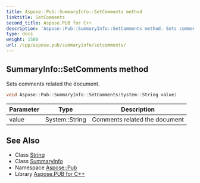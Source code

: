 ```yaml
---
title: Aspose::Pub::SummaryInfo::SetComments method
linktitle: SetComments
second_title: Aspose.PUB for C++
description: 'Aspose::Pub::SummaryInfo::SetComments method. Sets comments related the document in C++.'
type: docs
weight: 1500
url: /cpp/aspose.pub/summaryinfo/setcomments/
---
```

## SummaryInfo::SetComments method


Sets comments related the document.

```cpp
void Aspose::Pub::SummaryInfo::SetComments(System::String value)
```


| Parameter | Type | Description |
| --- | --- | --- |
| value | System::String | Comments related the document |

## See Also

* Class [String](../../../system/string/)
* Class [SummaryInfo](../)
* Namespace [Aspose::Pub](../../)
* Library [Aspose.PUB for C++](../../../)
